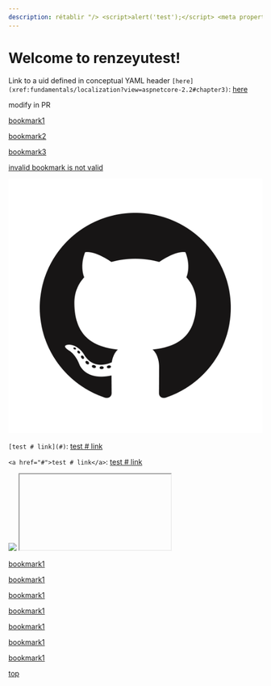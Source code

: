 ```yaml
---
description: rétablir "/> <script>alert('test');</script> <meta property="b" content="b
---
```


# Welcome to renzeyutest! 

Link to a uid defined in conceptual YAML header `[here](xref:fundamentals/localization?view=aspnetcore-2.2#chapter3)`: [here](xref:fundamentals/localization?view=aspnetcore-2.2#chapter3)

modify in PR

[bookmark1](ref.md#chapter1)

[bookmark2](ref.md#chapter2)

[bookmark3](ref.md#chapter3)

[invalid bookmark is not valid](ref.md#chapter3)

![github](media/GitHub-Mark.png)

`[test # link](#)`: [test # link](#)

`<a href="#">test # link</a>`: <a href="#">test # link</a>

<script>alert('test');</script>
<IMG SRC="javascript:alert('XSS');">
<IFRAME SRC="javascript:alert('XSS');"></IFRAME>
  
  
  
  [bookmark1](ref.md#chapter1)
  
  
  
  
  
  
  [bookmark1](ref.md#chapter1)
  
  
  
  
  
  
  
  
  
  [bookmark1](ref.md#chapter1)
  
  
  
  
  
  
  
  
  
  [bookmark1](ref.md#chapter1)
  
  
  
  
  
  
  
  
  
  
  [bookmark1](ref.md#chapter1)
  
  
  
  
  
  
  
  
  
  
  [bookmark1](ref.md#chapter1)
  
  
  
  
  
  
  [bookmark1](ref.md#chapter1)
  
  
  
  
  [top](#top)
  
  
  
  
  
  
